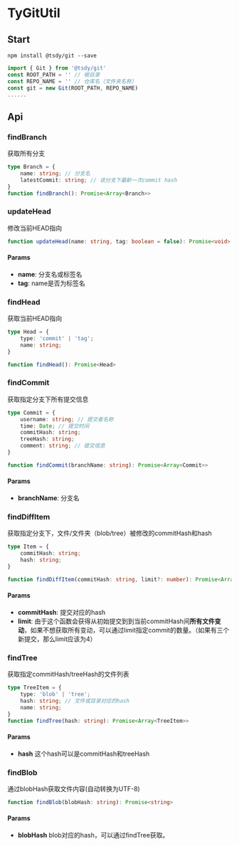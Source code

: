 # TyGitUtil

## Start
`npm install @tsdy/git --save`

``` ts
import { Git } from '@tsdy/git'
const ROOT_PATH = '' // 根目录
const REPO_NAME = '' // 仓库名（文件夹名称）
const git = new Git(ROOT_PATH, REPO_NAME)
......
```

## Api

### findBranch 
获取所有分支

``` ts
type Branch = {
    name: string; // 分支名
    latestCommit: string; // 该分支下最新一次commit hash
}
function findBranch(): Promise<Array<Branch>>
```

### updateHead
修改当前HEAD指向

``` ts
function updateHead(name: string, tag: boolean = false): Promise<void>
```

#### Params
* **name**: 分支名或标签名
* **tag**: name是否为标签名

### findHead
获取当前HEAD指向

``` ts
type Head = {
    type: 'commit' | 'tag';
    name: string;
}

function findHead(): Promise<Head>
```

### findCommit
获取指定分支下所有提交信息

``` ts
type Commit = {
    username: string; // 提交者名称
    time: Date; // 提交时间
    commitHash: string;
    treeHash: string;
    comment: string; // 提交信息
}

function findCommit(branchName: string): Promise<Array<Commit>>
```

#### Params
* **branchName**: 分支名

### findDiffItem
获取指定分支下，文件/文件夹（blob/tree）被修改的commitHash和hash

``` ts
type Item = {
    commitHash: string;
    hash: string;
}

function findDiffItem(commitHash: string, limit?: number): Promise<Array<Item>>
```

#### Params
* **commitHash**: 提交对应的hash
* **limit**: 由于这个函数会获得从初始提交到到当前commitHash间**所有文件变动**，如果不想获取所有变动，可以通过limit指定commit的数量。（如果有三个新提交，那么limit应该为4）

### findTree
获取指定commitHash/treeHash的文件列表

``` ts
type TreeItem = {
    type: 'blob' | 'tree';
    hash: string; // 文件或目录对应的hash
    name: string;
}
function findTree(hash: string): Promise<Array<TreeItem>>
```

#### Params
* **hash** 这个hash可以是commitHash和treeHash

### findBlob
通过blobHash获取文件内容(自动转换为UTF-8)

``` ts
function findBlob(blobHash: string): Promise<string>
```

#### Params
* **blobHash** blob对应的hash，可以通过findTree获取。